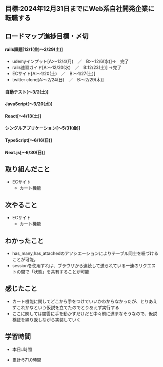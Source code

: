 ## 目標:2024年12月31日までにWeb系自社開発企業に転職する

## ロードマップ進捗目標・〆切
#### rails課題[12/1(金)～2/29(土)]
* udemyインプット[A:～12/4(月)　／　B:～12/6(水)]→　完了
* rails速習ガイド[A:～12/20(水)　／　B:12/23(土)]
→完了
* ECサイト[A:～1/20(土)　／　B:～1/27(土)]
* twitter clone[A:～2/24(日)　／　B:～2/29(木)]

#### 自動テスト[～3/2(土)]
#### JavaScript[～3/20(水)]
#### React[～4/13(土)]
#### シングルアプリケーション[～5/31(金)]
#### TypeScript[～6/16(日)]
#### Next.js[～6/30(日)]


## 取り組んだこと
- ECサイト
  - カート機能


## 次やること
- ECサイト
  - カート機能
  
## わかったこと
- has_many,has_attachedのアソシエーションによりテーブル同士を紐づけることが可能。
- sessionを使用すれば、ブラウザから連続して送られている一連のリクエストの間で「状態」を共有することが可能
 
## 感じたこと
* カート機能に関してどこから手をつけていいかわからなかったが、とりあえずこれかなという仮説を立てたのでとりあえず実行する
* ここに関しては闇雲に手を動かすだけだと中々前に進まなそうなので、仮説検証を繰り返しながら実装していく

## 学習時間
- 本日:.時間

- 累計:571.0時間
